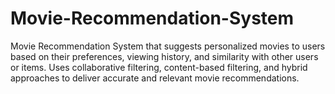# Movie-Recommendation-System
Movie Recommendation System that suggests personalized movies to users based on their preferences, viewing history, and similarity with other users or items. Uses collaborative filtering, content-based filtering, and hybrid approaches to deliver accurate and relevant movie recommendations.
